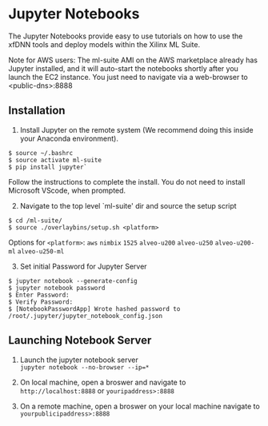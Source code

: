 # Jupyter Notebooks
The Jupyter Notebooks provide easy to use tutorials on how to use the xfDNN tools and deploy models within the Xilinx ML Suite.  

Note for AWS users: The ml-suite AMI on the AWS marketplace already has Jupyter installed, and it will auto-start the notebooks shortly after you launch the EC2 instance. You just need to navigate via a web-browser to \<public-dns\>:8888

## Installation 
1. Install Jupyter on the remote system (We recommend doing this inside your Anaconda environment). 
  ```
  $ source ~/.bashrc
  $ source activate ml-suite
  $ pip install jupyter`
  ```
  Follow the instructions to complete the install. You do not need to install Microsoft VScode, when prompted. 
  
2. Navigate to the top level `ml-suite' dir and source the setup script
  ```
  $ cd /ml-suite/
  $ source ./overlaybins/setup.sh <platform>
  ```
  Options for `<platform>`: `aws` `nimbix` `1525` `alveo-u200` `alveo-u250` `alveo-u200-ml` `alveo-u250-ml`

3. Set initial Password for Jupyter Server 
  ```
  $ jupyter notebook --generate-config
  $ jupyter notebook password 
  $ Enter Password: 
  $ Verify Password: 
  $ [NotebookPasswordApp] Wrote hashed password to /root/.jupyter/jupyter_notebook_config.json
  ```

## Launching Notebook Server 

1. Launch the jupyter notebook server  
  `jupyter notebook --no-browser --ip=*`
  
2. On local machine, open a broswer and navigate to `http://localhost:8888` or `youripaddress>:8888`

3. On a remote machine, open a broswer on your local machine navigate to `yourpublicipaddress>:8888`
